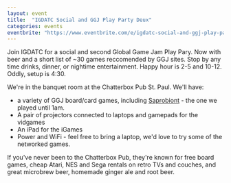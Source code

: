 ```yaml
---
layout: event
title:  "IGDATC Social and GGJ Play Party Deux"
categories: events
eventbrite: "https://www.eventbrite.com/e/igdatc-social-and-ggj-play-party-deux-tickets-3022679917#"
---
```


Join IGDATC for a social and second Global Game Jam Play Pary.  Now with beer and a short list of ~30 games reccomended by GGJ sites.  Stop by any time drinks, dinner, or nightime entertainment.  Happy hour is 2-5 and 10-12.  Oddly, setup is 4:30.

We're in the banquet room at the Chatterbox Pub St. Paul.  We'll have:

  * a variety of GGJ board/card games, including [Saprobiont](http://archive.globalgamejam.org/2012/saprobiont) - the one we played until 1am.
  * A pair of projectors connected to laptops and gamepads for the vidgames
  * An iPad for the iGames
  * Power and WiFi - feel free to bring a laptop, we'd love to try some of the networked games.

If you've never been to the Chatterbox Pub, they're known for free board games, cheap Atari, NES and Sega rentals on retro TVs and couches, and great microbrew beer, homemade ginger ale and root beer.


